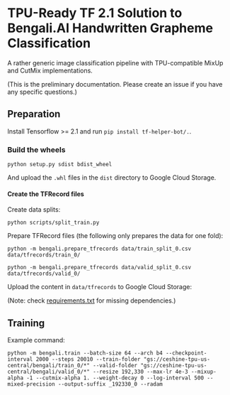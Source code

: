 # TPU-Ready TF 2.1 Solution to Bengali.AI Handwritten Grapheme Classification

A rather generic image classification pipeline with TPU-compatible MixUp and CutMix implementations.

(This is the preliminary documentation. Please create an issue if you have any specific questions.)

## Preparation

Install Tensorflow >= 2.1 and run `pip install tf-helper-bot/.`.

### Build the wheels

`python setup.py sdist bdist_wheel`

And upload the `.whl` files in the `dist` directory to Google Cloud Storage.

#### Create the TFRecord files

Create data splits:

`python scripts/split_train.py`

Prepare TFRecord files (the following only prepares the data for one fold):

`python -m bengali.prepare_tfrecords data/train_split_0.csv data/tfrecords/train_0/`

`python -m bengali.prepare_tfrecords data/valid_split_0.csv data/tfrecords/valid_0/`

Upload the content in `data/tfrecords` to Google Cloud Storage:

(Note: check [requirements.txt](requirements.txt) for missing dependencies.)

## Training

Example command:

`python -m bengali.train --batch-size 64 --arch b4 --checkpoint-interval 2000 --steps 20010 --train-folder "gs://ceshine-tpu-us-central/bengali/train_0/*" --valid-folder "gs://ceshine-tpu-us-central/bengali/valid_0/*" --resize 192,330 --max-lr 4e-3 --mixup-alpha -1 --cutmix-alpha 1. --weight-decay 0 --log-interval 500 --mixed-precision --output-suffix _192330_0 --radam`
